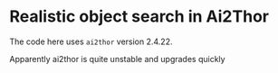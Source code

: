 # Realistic object search in Ai2Thor


The code here uses `ai2thor` version 2.4.22.

Apparently ai2thor is quite unstable and upgrades quickly
